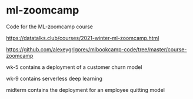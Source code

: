 # ml-zoomcamp
Code for the ML-zoomcamp course

https://datatalks.club/courses/2021-winter-ml-zoomcamp.html

https://github.com/alexeygrigorev/mlbookcamp-code/tree/master/course-zoomcamp


wk-5 contains a deployment of a customer churn model

wk-9 contains serverless deep learning 

midterm contains the deployment for an employee quitting model
